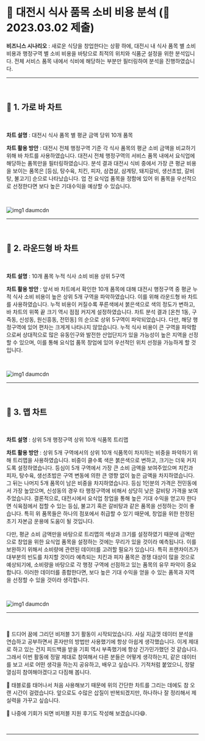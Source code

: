 # 🍕 대전시 식사 품목 소비 비용 분석 (📆 2023.03.02 제출)  




<b>비즈니스 시나리오</b> : 새로운 식당을 창업한다는 상황 하에, 대전시 내 식사 품목 별 소비 비용과 행정구역 별 소비 비용을 바탕으로 최적의 위치와 식품군 설정을 위한 분석입니다. 전체 서비스 품목 내에서 식비에 해당하는 부분만 필터링하여 분석을 진행하였습니다.  

***  

<br>  


 

 

## 🍕 1. 가로 바 차트  

<br>  


<b>차트 설명</b> : 대전시 식사 품목 별 평균 금액 당위 10개 품목  


<b>차트 활용 방안</b> : 대전시 전체 행정구역 기준 각 식사 품목의 평균 소비 금액을 비교하기 위해 바 차트를 사용하였습니다. 대전시 전체 행정구역의 서비스 품목 내에서 요식업에 해당하는 품목만을 필터링하였습니다. 분석 결과 대전시 식비 중에서 가장 큰 평균 비용을 보이는 품목은 [등심, 탕수육, 치킨, 피자, 삼겹살, 삼계탕, 돼지갈비, 생선초밥, 갈비탕, 불고기] 순으로 나타났습니다. 업 전 요식업 품목을 정함에 있어 위 품목을 우선적으로 선정한다면 보다 높은 기대수익을 예상할 수 있습니다.  


<br>  

![img1 daumcdn](https://user-images.githubusercontent.com/65170165/222631747-fef2f688-9d5e-412d-bee8-d83556bff0f9.png)

***  

<br>  

 


 

 

## 🍕 2. 라운드형 바 차트  

<br>  


<b>차트 설명</b> : 10개 품목 누적 식사 소비 비용 상위 5구역  


<b>차트 활용 방안</b> : 앞서 바 차트에서 확인한 10개 품목에 대해 대전시 행정구역 중 평균 누적 식사 소비 비용이 높은 상위 5개 구역을 파악하였습니다. 이를 위해 라운드형 바 차트를 사용하였습니다. 누적 비용이 커질수록 푸른색에서 붉은색으로 색의 정도가 변하고, 바 차트의 위쪽 끝 크기 역시 점점 커지게 설정하였습니다. 차트 분석 결과 [온천 1동, 구즉동, 신성동, 원신흥동, 전민동] 의 순으로 상위 5구역이 파악되었습니다. 다만, 해당 행정구역에 있어 편차는 크게게 나타나지 않았습니다. 누적 식사 비용이 큰 구역을 파악함으로써 상대적으로 많은 유동인구와 발전한 산업단지가 있을 가능성이 높은 지역을 선정할 수 있으며, 이를 통해 요식업 품목 창업에 있어 우선적인 위치 선정을 가능하게 할 것입니다.  

<br>  

![img1 daumcdn](https://user-images.githubusercontent.com/65170165/222631783-e1183361-a0f1-4105-831e-60d99470e0b1.png)  


*** 


<br>  

 


 

 

## 🍕 3. 맵 차트  

<br>  



<b>차트 설명</b> : 상위 5개 행정구역 상위 10개 식품목 트리맵  




<b>차트 활용 방안</b> : 상위 5개 구역에서의 상위 10개 식품목이 차지하는 비중을 파악하기 위해 트리맵을 사용하였습니다. 비중이 클수록 색은 붉은색으로 변하고, 크기는 더욱 커지도록 설정하였습니다. 등심이 5개 구역에서 가장 큰 소비 금액을 보여주었으며 치킨과 피자, 탕수육, 생선초밥은 구역 변동에 의한 큰 영향 없이 높은 금액을 차지하였습니다. 그 뒤는 나머지 5개 품목이 남은 비중을 차지하였습니다. 등심 1인분의 가격은 전민동에서 가장 높았으며, 신성동의 경우 타 행정구역에 비해서 상당히 낮은 갈비탕 가격을 보여주었습니다. 결론적으로, 대전시에서 요식업 창업을 통해 높은 기대 수익을 얻고자 한다면 식육점에서 접할 수 있는 등심, 불고기 혹은 갈비탕과 같은 품목을 선정하는 것이 좋습니다. 특히 위 품목들은 하나의 점포에서 취급할 수 있기 때문에, 창업을 위한 한정된 초기 자본금 운용에 도움이 될 것입니다.  




다만, 평균 소비 금액만을 바탕으로 트리맵의 색상과 크기를 설정하였기 때문에 금액만으로 창업을 위한 요식업 품목을 설정하는 것에는 무리가 있을 것이라 예측됩니다. 이를 보완하기 위해서 소비량에 관련된 데이터를 고려할 필요가 있습니다. 특히 프랜차이즈가 대부분의 빈도를 차지할 것이라 예측되는 치킨과 피자 품목은 경쟁 대상이 많을 것으로 예상되기에, 소비량을 바탕으로 각 행정 구역에 선점하고 있는 품목의 유무 파악이 중요합니다. 이러한 데이터를 종합한다면, 보다 높은 기대 수익을 얻을 수 있는 품목과 지역을 선정할 수 있을 것이라 생각합니다.    


<br>  

![img1 daumcdn](https://user-images.githubusercontent.com/65170165/222631881-fc6ccffe-c3ed-4dce-a723-093fa45a46af.png)  



***  

<br>  

 

 


 

 

🍕 드디어 꿈에 그리던 비저블 3기 활동이 시작되었습니다. 사실 지금껏 데이터 분석을 연습하고 공부하면서 혼자만의 방법만 사용했기에 항상 아쉽게 생각했습니다. 이게 제대로 하고 있는 건지 피드백을 받을 기회 역시 부족했기에 항상 긴가민가했던 것 같습니다.  그래서 이번 활동에 정말 제대로  참여해서 다른 분들은 어떻게 생각하는지, 같은 데이터를 보고 서로 어떤 생각을 하는지 공유하고, 배우고 싶습니다. 기적처럼 붙었으니, 정말 열심히 참여해야겠다고 다짐해 봅니다.  


 

🍕 태블로를 태어나서 처음 사용해보기 때문에 위의 간단한 차트를 그리는 데에도 참 오랜 시간이 걸렸습니다. 앞으로도 수많은 삽질이 반복되겠지만, 하나하나 잘 정리해서 제 실력을 가꾸고 싶습니다.  

🍕 나중에 기회가 되면 비저블 지원 후기도 작성해 보겠습니다😄.  


<br>  

***  
